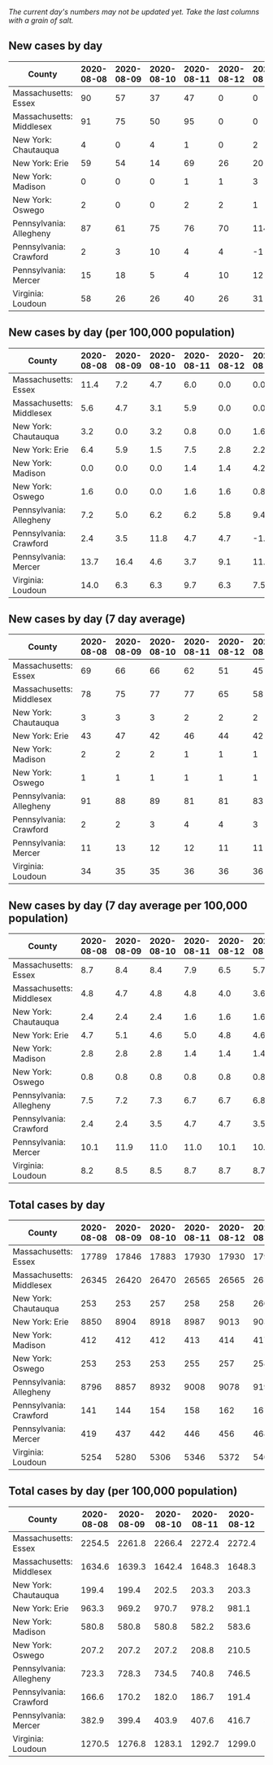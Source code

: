 _The current day's numbers may not be updated yet. Take the last columns with a grain of salt._
## New cases by day

| County | 2020-08-08 | 2020-08-09 | 2020-08-10 | 2020-08-11 | 2020-08-12 | 2020-08-13 | 2020-08-14 |
| --- | --- | --- | --- | --- | --- | --- | --- |
| Massachusetts: Essex | 90 | 57 | 37 | 47 | 0 | 0 |  |
| Massachusetts: Middlesex | 91 | 75 | 50 | 95 | 0 | 0 |  |
| New York: Chautauqua | 4 | 0 | 4 | 1 | 0 | 2 |  |
| New York: Erie | 59 | 54 | 14 | 69 | 26 | 20 |  |
| New York: Madison | 0 | 0 | 0 | 1 | 1 | 3 |  |
| New York: Oswego | 2 | 0 | 0 | 2 | 2 | 1 |  |
| Pennsylvania: Allegheny | 87 | 61 | 75 | 76 | 70 | 114 |  |
| Pennsylvania: Crawford | 2 | 3 | 10 | 4 | 4 | -1 |  |
| Pennsylvania: Mercer | 15 | 18 | 5 | 4 | 10 | 12 |  |
| Virginia: Loudoun | 58 | 26 | 26 | 40 | 26 | 31 |  |

## New cases by day (per 100,000 population)

| County | 2020-08-08 | 2020-08-09 | 2020-08-10 | 2020-08-11 | 2020-08-12 | 2020-08-13 | 2020-08-14 |
| --- | --- | --- | --- | --- | --- | --- | --- |
| Massachusetts: Essex | 11.4 | 7.2 | 4.7 | 6.0 | 0.0 | 0.0 |  |
| Massachusetts: Middlesex | 5.6 | 4.7 | 3.1 | 5.9 | 0.0 | 0.0 |  |
| New York: Chautauqua | 3.2 | 0.0 | 3.2 | 0.8 | 0.0 | 1.6 |  |
| New York: Erie | 6.4 | 5.9 | 1.5 | 7.5 | 2.8 | 2.2 |  |
| New York: Madison | 0.0 | 0.0 | 0.0 | 1.4 | 1.4 | 4.2 |  |
| New York: Oswego | 1.6 | 0.0 | 0.0 | 1.6 | 1.6 | 0.8 |  |
| Pennsylvania: Allegheny | 7.2 | 5.0 | 6.2 | 6.2 | 5.8 | 9.4 |  |
| Pennsylvania: Crawford | 2.4 | 3.5 | 11.8 | 4.7 | 4.7 | -1.2 |  |
| Pennsylvania: Mercer | 13.7 | 16.4 | 4.6 | 3.7 | 9.1 | 11.0 |  |
| Virginia: Loudoun | 14.0 | 6.3 | 6.3 | 9.7 | 6.3 | 7.5 |  |

## New cases by day (7 day average)

| County | 2020-08-08 | 2020-08-09 | 2020-08-10 | 2020-08-11 | 2020-08-12 | 2020-08-13 | 2020-08-14 |
| --- | --- | --- | --- | --- | --- | --- | --- |
| Massachusetts: Essex | 69 | 66 | 66 | 62 | 51 | 45 |  |
| Massachusetts: Middlesex | 78 | 75 | 77 | 77 | 65 | 58 |  |
| New York: Chautauqua | 3 | 3 | 3 | 2 | 2 | 2 |  |
| New York: Erie | 43 | 47 | 42 | 46 | 44 | 42 |  |
| New York: Madison | 2 | 2 | 2 | 1 | 1 | 1 |  |
| New York: Oswego | 1 | 1 | 1 | 1 | 1 | 1 |  |
| Pennsylvania: Allegheny | 91 | 88 | 89 | 81 | 81 | 83 |  |
| Pennsylvania: Crawford | 2 | 2 | 3 | 4 | 4 | 3 |  |
| Pennsylvania: Mercer | 11 | 13 | 12 | 12 | 11 | 11 |  |
| Virginia: Loudoun | 34 | 35 | 35 | 36 | 36 | 36 |  |

## New cases by day (7 day average per 100,000 population)

| County | 2020-08-08 | 2020-08-09 | 2020-08-10 | 2020-08-11 | 2020-08-12 | 2020-08-13 | 2020-08-14 |
| --- | --- | --- | --- | --- | --- | --- | --- |
| Massachusetts: Essex | 8.7 | 8.4 | 8.4 | 7.9 | 6.5 | 5.7 |  |
| Massachusetts: Middlesex | 4.8 | 4.7 | 4.8 | 4.8 | 4.0 | 3.6 |  |
| New York: Chautauqua | 2.4 | 2.4 | 2.4 | 1.6 | 1.6 | 1.6 |  |
| New York: Erie | 4.7 | 5.1 | 4.6 | 5.0 | 4.8 | 4.6 |  |
| New York: Madison | 2.8 | 2.8 | 2.8 | 1.4 | 1.4 | 1.4 |  |
| New York: Oswego | 0.8 | 0.8 | 0.8 | 0.8 | 0.8 | 0.8 |  |
| Pennsylvania: Allegheny | 7.5 | 7.2 | 7.3 | 6.7 | 6.7 | 6.8 |  |
| Pennsylvania: Crawford | 2.4 | 2.4 | 3.5 | 4.7 | 4.7 | 3.5 |  |
| Pennsylvania: Mercer | 10.1 | 11.9 | 11.0 | 11.0 | 10.1 | 10.1 |  |
| Virginia: Loudoun | 8.2 | 8.5 | 8.5 | 8.7 | 8.7 | 8.7 |  |

## Total cases by day

| County | 2020-08-08 | 2020-08-09 | 2020-08-10 | 2020-08-11 | 2020-08-12 | 2020-08-13 | 2020-08-14 |
| --- | --- | --- | --- | --- | --- | --- | --- |
| Massachusetts: Essex | 17789 | 17846 | 17883 | 17930 | 17930 | 17930 |  |
| Massachusetts: Middlesex | 26345 | 26420 | 26470 | 26565 | 26565 | 26565 |  |
| New York: Chautauqua | 253 | 253 | 257 | 258 | 258 | 260 |  |
| New York: Erie | 8850 | 8904 | 8918 | 8987 | 9013 | 9033 |  |
| New York: Madison | 412 | 412 | 412 | 413 | 414 | 417 |  |
| New York: Oswego | 253 | 253 | 253 | 255 | 257 | 258 |  |
| Pennsylvania: Allegheny | 8796 | 8857 | 8932 | 9008 | 9078 | 9192 |  |
| Pennsylvania: Crawford | 141 | 144 | 154 | 158 | 162 | 161 |  |
| Pennsylvania: Mercer | 419 | 437 | 442 | 446 | 456 | 468 |  |
| Virginia: Loudoun | 5254 | 5280 | 5306 | 5346 | 5372 | 5403 |  |

## Total cases by day (per 100,000 population)

| County | 2020-08-08 | 2020-08-09 | 2020-08-10 | 2020-08-11 | 2020-08-12 | 2020-08-13 | 2020-08-14 |
| --- | --- | --- | --- | --- | --- | --- | --- |
| Massachusetts: Essex | 2254.5 | 2261.8 | 2266.4 | 2272.4 | 2272.4 | 2272.4 |  |
| Massachusetts: Middlesex | 1634.6 | 1639.3 | 1642.4 | 1648.3 | 1648.3 | 1648.3 |  |
| New York: Chautauqua | 199.4 | 199.4 | 202.5 | 203.3 | 203.3 | 204.9 |  |
| New York: Erie | 963.3 | 969.2 | 970.7 | 978.2 | 981.1 | 983.2 |  |
| New York: Madison | 580.8 | 580.8 | 580.8 | 582.2 | 583.6 | 587.8 |  |
| New York: Oswego | 207.2 | 207.2 | 207.2 | 208.8 | 210.5 | 211.3 |  |
| Pennsylvania: Allegheny | 723.3 | 728.3 | 734.5 | 740.8 | 746.5 | 755.9 |  |
| Pennsylvania: Crawford | 166.6 | 170.2 | 182.0 | 186.7 | 191.4 | 190.2 |  |
| Pennsylvania: Mercer | 382.9 | 399.4 | 403.9 | 407.6 | 416.7 | 427.7 |  |
| Virginia: Loudoun | 1270.5 | 1276.8 | 1283.1 | 1292.7 | 1299.0 | 1306.5 |  |
